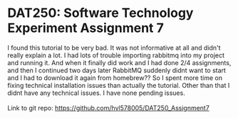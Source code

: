 <h1>DAT250: Software Technology Experiment Assignment 7</h1>

I found this tutorial to be very bad. It was not informative at all and didn't really explain a lot. I had lots of trouble importing rabbitmq into my 
project and running it. And when it finally did work and I had done 2/4 assignments, and then I continued two days later RabbitMQ suddenly didnt want to start
and I had to download it again from homebrew?? So I spent more time on fixing technical installation issues than actually the tutorial. Other than that I didnt
have any technical issues. I have none pending issues.
<br><br>
Link to git repo: https://github.com/hvl578005/DAT250_Assignment7



